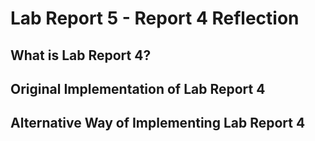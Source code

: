 # Lab Report 5 - Report 4 Reflection

## What is Lab Report 4?

## Original Implementation of Lab Report 4

## Alternative Way of Implementing Lab Report 4
